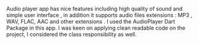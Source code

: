 Audio player app has nice features including high quality of sound and simple user interface , in addition it supports audio files extensions : MP3 , WAV, FLAC, AAC and other extensions . I used the AudioPlayer Dart Package in this app.
I was keen on applying clean readable code on the project, I considered the class responsibility as well.
